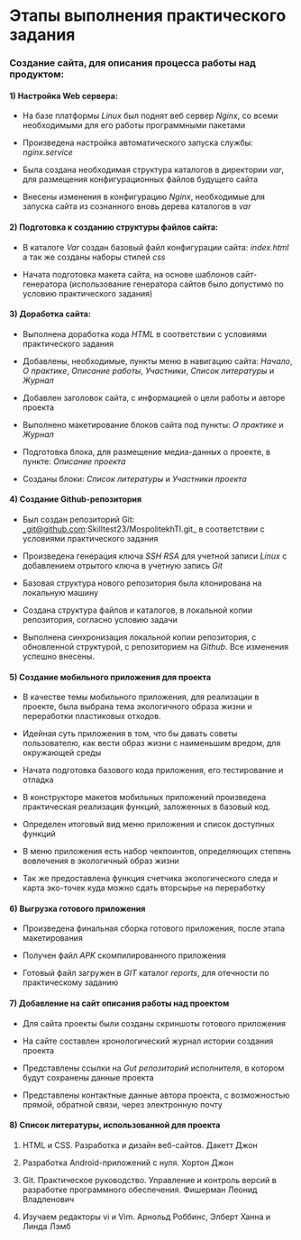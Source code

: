 # Этапы выполнения практического задания

### Создание сайта, для описания процесса работы над продуктом:

#### 1) Настройка Web сервера:

- На базе платформы _Linux_ был поднят веб сервер _Nginx_, со всеми необходимыми для его работы программными пакетами

- Произведена настройка автоматического запуска службы: _nginx.service_ 

- Была создана необходимая структура каталогов в директории _var_, для размещения конфигурационных файлов будущего сайта

- Внесены изменения в конфигурацию _Nginx_, необходимые для запуска сайта из сознанного вновь дерева каталогов в _var_

#### 2) Подготовка к созданию структуры файлов сайта:

- В каталоге _Var_ создан базовый файл конфигурации сайта: _index.html_ а так же созданы наборы стилей _css_

- Начата подготовка макета сайта, на основе шаблонов сайт-генератора (использование генератора сайтов было допустимо по условию практического задания)


#### 3) Доработка сайта:


- Выполнена доработка кода _HTML_ в соответствии с условиями практического задания 

- Добавлены, необходимые, пункты меню в навигацию сайта:   _Начало_, _О практике_,  _Описание работы_, _Участники_, _Список литературы_ и _Журнал_

- Добавлен заголовок сайта, с информацией о цели работы и авторе проекта

- Выполнено макетирование блоков сайта под пункты: _О практике_ и _Журнал_ 

- Подготовка блока, для размещение медиа-данных о проекте, в пункте: _Описание проекта_

- Созданы блоки: _Список литературы_ и _Участники проекта_


#### 4) Создание Github-репозитория

- Был создан репозиторий Git: _git@github.com:Skilltest23/MospolitekhTI.git_ в соответствии с условиями практического задания

- Произведена генерация ключа _SSH RSA_ для учетной записи _Linux_ с добавлением отрытого ключа в учетную запись _Git_

- Базовая структура нового репозитория была клонирована на локальную машину 

- Создана структура файлов и каталогов, в локальной  копии репозитория, согласно условию задачи

- Выполнена синхронизация локальной копии репозитория, с обновленной структурой, с репозиторием на _Github_. Все изменения успешно внесены.

 
#### 5) Создание мобильного приложения для проекта

- В качестве темы мобильного приложения, для реализации в проекте, была выбрана тема экологичного образа жизни и переработки пластиковых отходов. 

- Идейная суть приложения в том, что бы давать советы пользователю, как вести образ жизни с наименьшим вредом, для окружающей среды

- Начата подготовка базового кода приложения, его тестирование и отладка 

- В конструкторе макетов мобильных приложений произведена практическая реализация функций, заложенных в базовый код.

- Определен итоговый вид меню приложения и список доступных функций

- В меню приложения есть набор чекпоинтов, определяющих степень вовлечения в экологичный образ жизни

- Так же предоставлена функция счетчика экологического следа и карта эко-точек куда можно сдать вторсырье на переработку

#### 6) Выгрузка готового приложения

- Произведена финальная сборка готового приложения, после этапа макетирования 

- Получен файл _APK_ скомпилированного приложения

- Готовый файл загружен в _GIT_   каталог _reports_, для отечности по практическому заданию

#### 7) Добавление на сайт описания работы над проектом


- Для сайта проекты были созданы скриншоты готового приложения

- На сайте составлен хронологический журнал истории создания проекта

- Представлены ссылки на _Gut репозиторий_ исполнителя, в котором будут сохранены данные проекта

- Представлены контактные данные автора проекта, с возможностью прямой, обратной связи, через электронную почту

#### 8) Список литературы, использованной для проекта


1) HTML и CSS. Разработка и дизайн веб-сайтов. Дакетт Джон 

2) Разработка Android-приложений с нуля. Хортон Джон 

3) Git. Практическое руководство. Управление и контроль версий в разработке программного обеспечения. Фишерман Леонид Владленович 

4) Изучаем редакторы vi и Vim. Арнольд Роббинс, Элберт Ханна и Линда Лэмб 



 

 


   